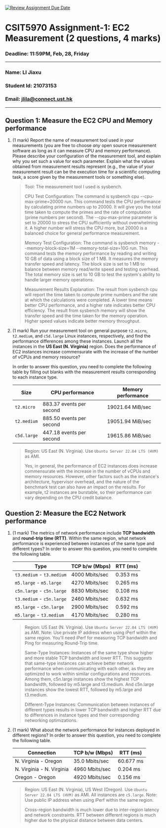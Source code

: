 [![Review Assignment Due Date](https://classroom.github.com/assets/deadline-readme-button-22041afd0340ce965d47ae6ef1cefeee28c7c493a6346c4f15d667ab976d596c.svg)](https://classroom.github.com/a/IAASVEAZ)
# CSIT5970 Assignment-1: EC2 Measurement (2 questions, 4 marks)

### Deadline: 11:59PM, Feb, 28, Friday

---

### Name: LI Jiaxu
### Student Id: 21073153
### Email: jlila@connect.ust.hk

---

## Question 1: Measure the EC2 CPU and Memory performance

1. (1 mark) Report the name of measurement tool used in your measurements (you are free to choose *any* open source measurement software as long as it can measure CPU and memory performance). Please describe your configuration of the measurement tool, and explain why you set such a value for each parameter. Explain what the values obtained from measurement results represent (e.g., the value of your measurement result can be the execution time for a scientific computing task, a score given by the measurement tools or something else).

    > Tool: The measurement tool I used is sysbench.
    >
    > CPU Test Configuration: The command is sysbench cpu --cpu-max-prime=20000 run. This command tests the CPU performance by calculating prime numbers up to 20000. It will give you the total time taken to compute the primes and the rate of computation (prime numbers per second). The --cpu-max-prime parameter is set to 20000 to stress the CPU sufficiently without overwhelming it. A higher number will stress the CPU more, but 20000 is a balanced choice for general performance measurement.
    > 
    > Memory Test Configuration: The command is sysbench memory --memory-block-size=1M --memory-total-size=10G run. This command tests the memory performance by reading and writing 10 GB of data using a block size of 1 MB. It measures the memory transfer speed and latency. The block size is set to 1 MB to balance between memory read/write speed and testing overhead. The total memory size is set to 10 GB to test the system's ability to handle larger memory operations.
    >
    > Measurement Results Explanation: The result from sysbench cpu will report the time taken to compute prime numbers and the rate at which the calculations were completed. A lower time means better CPU performance, and a higher rate indicates better CPU efficiency. The result from sysbench memory will show the transfer speed and the time taken for the memory operation. Higher speed values indicate better memory throughput.

2. (1 mark) Run your measurement tool on general purpose `t2.micro`, `t2.medium`, and `c5d.large` Linux instances, respectively, and find the performance differences among these instances. Launch all the instances in the **US East (N. Virginia)** region. Does the performance of EC2 instances increase commensurate with the increase of the number of vCPUs and memory resource?

    In order to answer this question, you need to complete the following table by filling out blanks with the measurement results corresponding to each instance type.

    | Size        | CPU performance | Memory performance |
    | ----------- | --------------- | ------------------ |
    | `t2.micro` | 883.37 events per second | 19021.64 MiB/sec |
    | `t2.medium`  | 885.50 events per second | 19051.94 MiB/sec |
    | `c5d.large` | 447.18 events per second | 19615.86 MiB/sec |

    > Region: US East (N. Virginia). Use `Ubuntu Server 22.04 LTS (HVM)` as AMI.
    > 
    > Yes, in general, the performance of EC2 instances does increase commensurate with the increase in the number of vCPUs and memory resources. However, other factors such as the instance's architecture, hypervisor overhead, and the nature of the benchmark test can also have an impact on the results. For example, t2 instances are burstable, so their performance can vary depending on the CPU credit balance.

## Question 2: Measure the EC2 Network performance

1. (1 mark) The metrics of network performance include **TCP bandwidth** and **round-trip time (RTT)**. Within the same region, what network performance is experienced between instances of the same type and different types? In order to answer this question, you need to complete the following table.

    | Type                      | TCP b/w (Mbps) | RTT (ms) |
    | ------------------------- | -------------- | -------- |
    | `t3.medium` - `t3.medium` | 4000 Mbits/sec | 0.353 ms |
    | `m5.large` - `m5.large`   | 4270 Mbits/sec | 0.265 ms |
    | `c5n.large` - `c5n.large` | 8830 Mbits/sec | 0.108 ms |
    | `t3.medium` - `c5n.large` | 2460 Mbits/sec | 0.632 ms |
    | `m5.large` - `c5n.large`  | 2900 Mbits/sec | 0.592 ms |
    | `m5.large` - `t3.medium`  | 4170 Mbits/sec | 0.280 ms |

    > Region: US East (N. Virginia). Use `Ubuntu Server 22.04 LTS (HVM)` as AMI. Note: Use private IP address when using iPerf within the same region. You'll need iPerf for measuring TCP bandwidth and Ping for measuring Round-Trip time.
    > 
    > Same-Type Instances: Instances of the same type show higher and more stable TCP bandwidth and lower RTT. This suggests that same-type instances can achieve better network performance when communicating with each other, as they are optimized to work within similar configurations and resources. Among them, c5n.large instances show the highest TCP bandwidth, followed by m5.large and t3.medium. And c5n.large instances show the lowest RTT, followed by m5.large and t3.medium.
    > 
    > Different-Type Instances: Communication between instances of different types results in lower TCP bandwidth and higher RTT due to differences in instance types and their corresponding networking optimizations.

2. (1 mark) What about the network performance for instances deployed in different regions? In order to answer this question, you need to complete the following table.

    | Connection                | TCP b/w (Mbps) | RTT (ms) |
    | ------------------------- | -------------- | -------- |
    | N. Virginia - Oregon      | 35.0 Mbits/sec | 60.677 ms |
    | N. Virginia - N. Virginia | 4960 Mbits/sec | 0.204 ms |
    | Oregon - Oregon           | 4920 Mbits/sec | 0.156 ms |
 
    > Region: US East (N. Virginia), US West (Oregon). Use `Ubuntu Server 22.04 LTS (HVM)` as AMI. All instances are `c5.large`. Note: Use public IP address when using iPerf within the same region.
    > 
    > Cross-region bandwidth is much lower due to inter-region latency and network constraints. RTT between different regions is much higher due to the physical distance between data centers.
